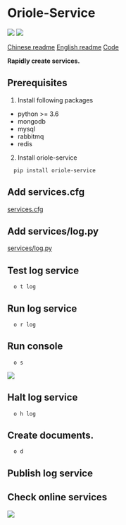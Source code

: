 # Oriole-Service 

[![](https://badges.gitter.im/zhouxiaoxiang/oriole-service.svg)](https://gitter.im/oriole-service/Lobby?utm_source=share-link&utm_medium=link&utm_campaign=share-link) [![](https://travis-ci.org/zhouxiaoxiang/oriole-service.svg?branch=master)](https://travis-ci.org/zhouxiaoxiang/oriole-service)

[Chinese readme](https://github.com/zhouxiaoxiang/oriole-service/wiki)
[English readme](https://github.com/zhouxiaoxiang/oriole-service/blob/master/README.md)
[Code](https://github.com/zhouxiaoxiang/oriole-service)

**Rapidly create services.**

## Prerequisites

1. Install following packages

 - python >= 3.6
 - mongodb
 - mysql
 - rabbitmq
 - redis

2. Install oriole-service
```
  pip install oriole-service
```

## Add services.cfg

  [services.cfg](https://github.com/zhouxiaoxiang/oriole-service/wiki/services.cfg)

## Add services/log.py

  [services/log.py](https://github.com/zhouxiaoxiang/oriole-service/wiki/log.py)

## Test log service
```
  o t log
```

## Run log service
```
  o r log
```

## Run console
```
  o s
```
![](https://github.com/zhouxiaoxiang/oriole-service/raw/master/docs/run.gif)

## Halt log service
```
  o h log
```

## Create documents.
```
  o d
```

## Publish log service

## Check online services

![](https://github.com/zhouxiaoxiang/oriole-service/raw/master/docs/check_service.gif)
